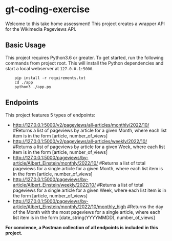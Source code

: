 # gt-coding-exercise

Welcome to this take home assessment! This project creates a wrapper API for the Wikimedia Pageviews API.  

## Basic Usage

This project requires Python3.6 or greater. To get started, run the following commands from project root. This will install the Python dependencies and start a local webserver at `127.0.0.1:5000`.  

```console
	pip install -r requirements.txt
	cd ./app
	python3 ./app.py
```

## Endpoints

This project features 5 types of endpoints:  
* http://127.0.0.1:5000/v2/pageviews/all-articles/monthly/2022/10/ #Returns a list of pageviews by article for a given Month, where each list item is in the form [article, number_of_views]
* http://127.0.0.1:5000/v2/pageviews/all-articles/weekly/2022/10/ #Returns a list of pageviews by article for a given Week, where each list item is in the form [article, number_of_views]
* http://127.0.0.1:5000/pageviews/by-article/Albert_Einstein/monthly/2022/10/ #Returns a list of total pageviews for a single article for a given Month, where each list item is in the form [article, number_of_views]
* http://127.0.0.1:5000/pageviews/by-article/Albert_Einstein/weekly/2022/10/ #Returns a list of total pageviews for a single article for a given Week, where each list item is in the form [article, number_of_views]
* http://127.0.0.1:5000/pageviews/by-article/Albert_Einstein/monthly/2022/10/monthly_high #Returns the day of the Month with the most pageviews for a single article, where each list item is in the form [date_string(YYYYMMDD), number_of_views]


**For convience, a Postman collection of all endpoints is included in this project.**
